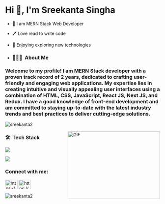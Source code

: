  <h1>Hi 👋, I'm Sreekanta Singha</h1>

- 👑 I am MERN Stack Web Developer
- 🖊️ Love read to write code
- 🎤 Enjoying exploring new technologies

- <h3> 👨🏻‍💻 &nbsp;About Me </h3>

 <h3>Welcome to my profile! I am MERN Stack developer with a proven track record of 2 years, dedicated to crafting user-friendly and engaging web applications. My expertise lies in creating intuitive and visually appealing user interfaces using a combination of HTML, CSS, JavaScript, React JS, Next JS, and Redux. I have a good knowledge  of front-end development and am committed to staying up-to-date with the latest industry trends and best practices to deliver cutting-edge solutions.</h3>
<p align="left"> <img src="https://komarev.com/ghpvc/?username=sreekanta2&label=Profile%20views&color=0e75b6&style=flat" alt="sreekanta2" /> </p>

 <img align="right" alt="GIF" src="https://github.com/abhisheknaiidu/abhisheknaiidu/blob/master/code.gif?raw=true" width="300" height="220" />
<h3> 🛠 &nbsp;Tech Stack</h3>
<p align="left">
 
  <a href="https://skillicons.dev">
    <img src="https://skillicons.dev/icons?i=html,css,bootstrap,tailwind,js,ts,react,redux,nextjs,nodejs,express,mongodb,firebase&perline=8" />
  </a>
</p>
<p align="left">
 
  <a href="https://skillicons.dev">
    <img src="https://skillicons.dev/icons?i=git,github,vscode,vite&perline=8" />
  </a>
</p>


 
 <h3 align="left">  Connect with me:</h3>
<p align="left">
<a href="https://linkedin.com/in/https://www.linkedin.com/in/sreekanta-singha-64b1b6203/" target="blank"><img align="center" src="https://raw.githubusercontent.com/rahuldkjain/github-profile-readme-generator/master/src/images/icons/Social/linked-in-alt.svg" alt="https://www.linkedin.com/in/sreekanta-singha-64b1b6203/" height="30" width="40" /></a>
<a href="https://fb.com/https://www.facebook.com/srikantoa3" target="blank"><img align="center" src="https://raw.githubusercontent.com/rahuldkjain/github-profile-readme-generator/master/src/images/icons/Social/facebook.svg" alt="https://www.facebook.com/srikantoa3" height="30" width="40" /></a>
</p>
 
<p><img align="left" src="https://github-readme-stats.vercel.app/api/top-langs?username=sreekanta2&show_icons=true&locale=en&layout=compact" alt="sreekanta2" /></p>

 


 


